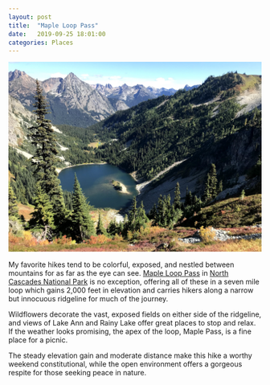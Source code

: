 ```yaml
---
layout: post
title:  "Maple Loop Pass"
date:   2019-09-25 18:01:00
categories: Places
---
```


![Maple Loop Pass](/images/maple-loop-pass.jpg)

My favorite hikes tend to be colorful, exposed, and nestled between mountains for as far as the eye can see.  [Maple Loop Pass](https://www.wta.org/go-hiking/hikes/maple-pass) in [North Cascades National Park](https://en.wikipedia.org/wiki/North_Cascades_National_Park) is no exception, offering all of these in a seven mile loop which gains 2,000 feet in elevation and carries hikers along a narrow but innocuous ridgeline for much of the journey.  

Wildflowers decorate the vast, exposed fields on either side of the ridgeline, and views of Lake Ann and Rainy Lake offer great places to stop and relax.  If the weather looks promising, the apex of the loop, Maple Pass, is a fine place for a picnic.  

The steady elevation gain and moderate distance make this hike a worthy weekend constitutional, while the open environment offers a gorgeous respite for those seeking peace in nature.
